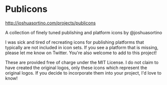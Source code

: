 Publicons
=========

http://joshuasortino.com/projects/publicons

A collection of finely tuned publishing and platform icons by @joshuasortino

I was sick and tired of recreating icons for publishing platforms that typically are not included in icon sets. If you see a platform that is missing, please let me know on Twitter. You're also welcome to add to this project!

These are provided free of charge under the MIT License. I do not claim to have created the original logos, only these icons which represent the original logos. If you decide to incorporate them into your project, I'd love to know!
